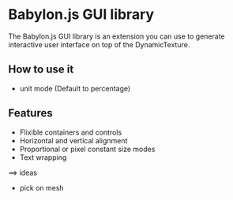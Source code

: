 # Babylon.js GUI library

The Babylon.js GUI library is an extension you can use to generate interactive user interface on top of the DynamicTexture.

## How to use it

- unit mode (Default to percentage)

## Features
* Flixible containers and controls
* Horizontal and vertical alignment
* Proportional or pixel constant size modes
* Text wrapping

==> ideas
* pick on mesh
